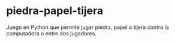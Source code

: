 # piedra-papel-tijera
Juego en Python que permite jugar piedra, papel o tijera contra la computadora o entre dos jugadores.
